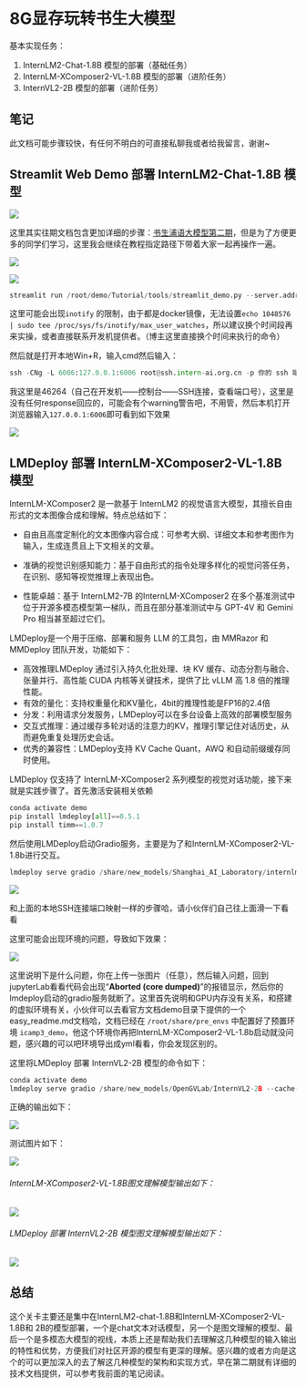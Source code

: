 # 8G显存玩转书生大模型

基本实现任务：

1. InternLM2-Chat-1.8B 模型的部署（基础任务）
2. InternLM-XComposer2-VL-1.8B 模型的部署（进阶任务）
3. InternVL2-2B 模型的部署（进阶任务）

## 笔记

此文档可能步骤较快，有任何不明白的可直接私聊我或者给我留言，谢谢~

## Streamlit Web Demo 部署 InternLM2-Chat-1.8B 模型

![](./image-lx/1.png)

这里其实往期文档包含更加详细的步骤：[书生浦语大模型第二期](https://github.com/Dstarjohn/SSPY-Demo2-Notes)，但是为了方便更多的同学们学习，这里我会继续在教程指定路径下带着大家一起再操作一遍。

![](./image-lx/2.png)

![](./image-lx/4.png)

```python
streamlit run /root/demo/Tutorial/tools/streamlit_demo.py --server.address 127.0.0.1 --server.port 6006
```



这里可能会出现`inotify` 的限制，由于都是docker镜像，无法设置`echo 1048576 | sudo tee /proc/sys/fs/inotify/max_user_watches`，所以建议换个时间段再来实操，或者直接联系开发机提供者。（博主这里直接换个时间来执行的命令）

然后就是打开本地Win+R，输入cmd然后输入：

```python
ssh -CNg -L 6006:127.0.0.1:6006 root@ssh.intern-ai.org.cn -p 你的 ssh 端口号
```

我这里是46264（自己在开发机——控制台——SSH连接，查看端口号），这里是没有任何response回应的，可能会有个warning警告吧，不用管，然后本机打开浏览器输入`127.0.0.1:6006`即可看到如下效果



![](./image-lx/3.png)

## LMDeploy 部署 InternLM-XComposer2-VL-1.8B 模型

InternLM-XComposer2 是一款基于 InternLM2 的视觉语言大模型，其擅长自由形式的文本图像合成和理解。特点总结如下：

- 自由且高度定制化的文本图像内容合成：可参考大纲、详细文本和参考图作为输入，生成连贯且上下文相关的文章。

- 准确的视觉识别感知能力：基于自由形式的指令处理多样化的视觉问答任务，在识别、感知等视觉推理上表现出色。

- 性能卓越：基于 InternLM2-7B 的InternLM-XComposer2 在多个基准测试中位于开源多模态模型第一梯队，而且在部分基准测试中与 GPT-4V 和 Gemini Pro 相当甚至超过它们。

LMDeploy是一个用于压缩、部署和服务 LLM 的工具包，由 MMRazor 和 MMDeploy 团队开发，功能如下：

- 高效推理LMDeploy 通过引入持久化批处理、块 KV 缓存、动态分割与融合、张量并行、高性能 CUDA 内核等关键技术，提供了比 vLLM 高 1.8 倍的推理性能。
- 有效的量化：支持权重量化和KV量化，4bit的推理性能是FP16的2.4倍
- 分发：利用请求分发服务，LMDeploy可以在多台设备上高效的部署模型服务
- 交互式推理：通过缓存多轮对话的注意力的KV，推理引擎记住对话历史，从而避免重复处理历史会话。
- 优秀的兼容性：LMDeploy支持 KV Cache Quant，AWQ 和自动前缀缓存同时使用。

 LMDeploy 仅支持了 InternLM-XComposer2 系列模型的视觉对话功能，接下来就是实践步骤了。首先激活安装相关依赖

```python
conda activate demo
pip install lmdeploy[all]==0.5.1
pip install timm==1.0.7
```

然后使用LMDeploy启动Gradio服务，主要是为了和InternLM-XComposer2-VL-1.8b进行交互。

```python
lmdeploy serve gradio /share/new_models/Shanghai_AI_Laboratory/internlm-xcomposer2-vl-1_8b --cache-max-entry-count 0.1
```

![](./image-lx/5.png)

和上面的本地SSH连接端口映射一样的步骤哈，请小伙伴们自己往上面滑一下看看

这里可能会出现环境的问题，导致如下效果：

![](./image-lx/6.png)

这里说明下是什么问题，你在上传一张图片（任意），然后输入问题，回到jupyterLab看看代码会出现“**Aborted (core dumped)**”的报错显示，然后你的lmdeploy启动的gradio服务就断了。这里首先说明和GPU内存没有关系，和搭建的虚拟环境有关，小伙伴可以去看官方文档demo目录下提供的一个easy_readme.md文档哈，文档已经在 `/root/share/pre_envs` 中配置好了预置环境 `icamp3_demo`，他这个环境你再把InternLM-XComposer2-VL-1.8b启动就没问题，感兴趣的可以吧环境导出成yml看看，你会发现区别的。

这里将LMDeploy 部署 InternVL2-2B 模型的命令如下：

```python
conda activate demo
lmdeploy serve gradio /share/new_models/OpenGVLab/InternVL2-2B --cache-max-entry-count 0.1
```



正确的输出如下：

![](./image-lx/7.png)

测试图片如下：

![](./cs-image/1.png)

###### InternLM-XComposer2-VL-1.8B图文理解模型输出如下：

![](./image-lx/8.png)

###### LMDeploy 部署 InternVL2-2B 模型图文理解模型输出如下：

![](./image-lx/9.png)

## 总结

这个关卡主要还是集中在InternLM2-chat-1.8B和InternLM-XComposer2-VL-1.8B和
2B的模型部署，一个是chat文本对话模型，另一个是图文理解的模型、最后一个是多模态大模型的视线，本质上还是帮助我们去理解这几种模型的输入输出的特性和优势，方便我们对社区开源的模型有更深的理解。感兴趣的或者方向是这个的可以更加深入的去了解这几种模型的架构和实现方式，早在第二期就有详细的技术文档提供，可以参考我前面的笔记阅读。

